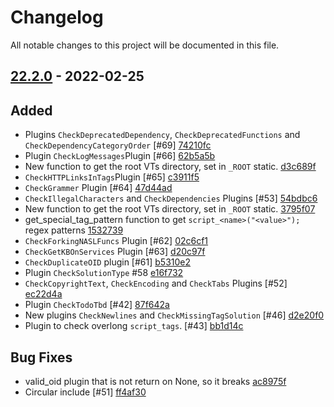 # Changelog

All notable changes to this project will be documented in this file.

## [22.2.0] - 2022-02-25

## Added
* Plugins `CheckDeprecatedDependency`, `CheckDeprecatedFunctions` and `CheckDependencyCategoryOrder` [#69] [74210fc](https://github.com/greenbone/troubadix/commit/74210fc)
* Plugin `CheckLogMessages`Plugin [#66] [62b5a5b](https://github.com/greenbone/troubadix/commit/62b5a5b)
* New function to get the root VTs directory, set in `_ROOT` static. [d3c689f](https://github.com/greenbone/troubadix/commit/d3c689f)
* `CheckHTTPLinksInTags`Plugin  [#65] [c3911f5](https://github.com/greenbone/troubadix/commit/c3911f5)
* `CheckGrammer` Plugin [#64] [47d44ad](https://github.com/greenbone/troubadix/commit/47d44ad)
* `CheckIllegalCharacters` and `CheckDependencies` Plugins [#53] [54bdbc6](https://github.com/greenbone/troubadix/commit/54bdbc6)
* New function to get the root VTs directory, set in `_ROOT` static. [3795f07](https://github.com/greenbone/troubadix/commit/3795f07)
* get_special_tag_pattern function to get `script_<name>("<value>");` regex patterns [1532739](https://github.com/greenbone/troubadix/commit/1532739)
* `CheckForkingNASLFuncs` Plugin [#62] [02c6cf1](https://github.com/greenbone/troubadix/commit/02c6cf1)
* `CheckGetKBOnServices` Plugin [#63] [d20c97f](https://github.com/greenbone/troubadix/commit/d20c97f)
* `CheckDuplicateOID` plugin [#61] [b5310e2](https://github.com/greenbone/troubadix/commit/b5310e2)
* Plugin `CheckSolutionType` #58 [e16f732](https://github.com/greenbone/troubadix/commit/e16f732)
* `CheckCopyrightText`, `CheckEncoding` and `CheckTabs` Plugins [#52] [ec22d4a](https://github.com/greenbone/troubadix/commit/ec22d4a)
* Plugin `CheckTodoTbd` [#42] [87f642a](https://github.com/greenbone/troubadix/commit/87f642a)
* New plugins `CheckNewlines` and `CheckMissingTagSolution` [#46] [d2e20f0](https://github.com/greenbone/troubadix/commit/d2e20f0)
* Plugin to check overlong `script_tags`. [#43] [bb1d14c](https://github.com/greenbone/troubadix/commit/bb1d14c)

## Bug Fixes
* valid_oid plugin that is not return on None, so it breaks [ac8975f](https://github.com/greenbone/troubadix/commit/ac8975f)
* Circular include [#51] [ff4af30](https://github.com/greenbone/troubadix/commit/ff4af30)

[22.2.0]: https://github.com/greenbone/troubadix/compare/22.2.0.dev1...22.2.0
